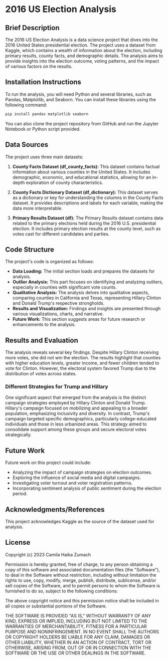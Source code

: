 # 2016 US Election Analysis

## Brief Description

The 2016 US Election Analysis is a data science project that dives into the 2016 United States presidential election. The project uses a dataset from Kaggle, which contains a wealth of information about the election, including primary results, county facts, and demographic details. The analysis aims to provide insights into the election outcome, voting patterns, and the impact of various factors on the results.

## Installation Instructions

To run the analysis, you will need Python and several libraries, such as Pandas, Matplotlib, and Seaborn. You can install these libraries using the following command:

```bash
pip install pandas matplotlib seaborn
```

You can also clone the project repository from GitHub and run the Jupyter Notebook or Python script provided.

## Data Sources

The project uses three main datasets:

1. **County Facts Dataset (df_county_facts):** This dataset contains factual information about various counties in the United States. It includes demographic, economic, and educational statistics, allowing for an in-depth exploration of county characteristics.

2. **County Facts Dictionary Dataset (df_dictionary):** This dataset serves as a dictionary or key for understanding the columns in the County Facts dataset. It provides descriptions and labels for each variable, making the data more interpretable.

3. **Primary Results Dataset (df):** The Primary Results dataset contains data related to the primary elections held during the 2016 U.S. presidential election. It includes primary election results at the county level, such as votes cast for different candidates and parties.

## Code Structure

The project's code is organized as follows:

- **Data Loading:** The initial section loads and prepares the datasets for analysis.
- **Outlier Analysis:** This part focuses on identifying and analyzing outliers, especially in counties with significant vote counts.
- **Qualitative Analysis:** The analysis delves into qualitative aspects, comparing counties in California and Texas, representing Hillary Clinton and Donald Trump's respective strongholds.
- **Results and Visualization:** Findings and insights are presented through various visualizations, charts, and narrative.
- **Future Work:** This section suggests areas for future research or enhancements to the analysis.

## Results and Evaluation

The analysis reveals several key findings. Despite Hillary Clinton receiving more votes, she did not win the election. The results highlight that counties with higher education levels, greater income, and fewer children tended to vote for Clinton. However, the electoral system favored Trump due to the distribution of votes across states.

### Different Strategies for Trump and Hillary

One significant aspect that emerged from the analysis is the distinct campaign strategies employed by Hillary Clinton and Donald Trump. Hillary's campaign focused on mobilizing and appealing to a broader population, emphasizing inclusivity and diversity. In contrast, Trump's campaign targeted specific demographics, particularly college-educated individuals and those in less urbanized areas. This strategy aimed to consolidate support among these groups and secure electoral votes strategically.

## Future Work

Future work on this project could include:

- Analyzing the impact of campaign strategies on election outcomes.
- Exploring the influence of social media and digital campaigns.
- Investigating voter turnout and voter registration patterns.
- Incorporating sentiment analysis of public sentiment during the election period.

## Acknowledgments/References

This project acknowledges Kaggle as the source of the dataset used for analysis.

## License

Copyright (c) 2023 Camila Haika Zumach

Permission is hereby granted, free of charge, to any person obtaining a copy of this software and associated documentation files (the "Software"), to deal in the Software without restriction, including without limitation the rights to use, copy, modify, merge, publish, distribute, sublicense, and/or sell copies of the Software, and to permit persons to whom the Software is furnished to do so, subject to the following conditions:

The above copyright notice and this permission notice shall be included in all copies or substantial portions of the Software.

THE SOFTWARE IS PROVIDED "AS IS," WITHOUT WARRANTY OF ANY KIND, EXPRESS OR IMPLIED, INCLUDING BUT NOT LIMITED TO THE WARRANTIES OF MERCHANTABILITY, FITNESS FOR A PARTICULAR PURPOSE AND NONINFRINGEMENT. IN NO EVENT SHALL THE AUTHORS OR COPYRIGHT HOLDERS BE LIABLE FOR ANY CLAIM, DAMAGES OR OTHER LIABILITY, WHETHER IN AN ACTION OF CONTRACT, TORT OR OTHERWISE, ARISING FROM, OUT OF OR IN CONNECTION WITH THE SOFTWARE OR THE USE OR OTHER DEALINGS IN THE SOFTWARE.
